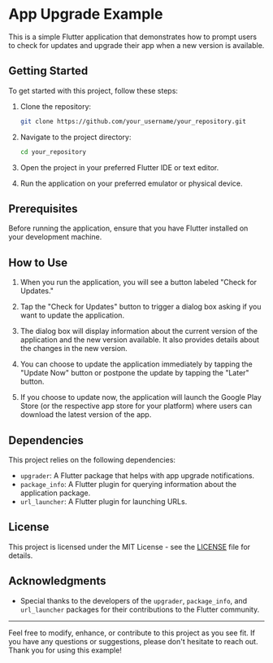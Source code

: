 # App Upgrade Example

This is a simple Flutter application that demonstrates how to prompt users to check for updates and upgrade their app when a new version is available.

## Getting Started

To get started with this project, follow these steps:

1. Clone the repository:

   ```bash
   git clone https://github.com/your_username/your_repository.git
   ```

2. Navigate to the project directory:

   ```bash
   cd your_repository
   ```

3. Open the project in your preferred Flutter IDE or text editor.

4. Run the application on your preferred emulator or physical device.

## Prerequisites

Before running the application, ensure that you have Flutter installed on your development machine.

## How to Use

1. When you run the application, you will see a button labeled "Check for Updates."

2. Tap the "Check for Updates" button to trigger a dialog box asking if you want to update the application.

3. The dialog box will display information about the current version of the application and the new version available. It also provides details about the changes in the new version.

4. You can choose to update the application immediately by tapping the "Update Now" button or postpone the update by tapping the "Later" button.

5. If you choose to update now, the application will launch the Google Play Store (or the respective app store for your platform) where users can download the latest version of the app.

## Dependencies

This project relies on the following dependencies:

- `upgrader`: A Flutter package that helps with app upgrade notifications.
- `package_info`: A Flutter plugin for querying information about the application package.
- `url_launcher`: A Flutter plugin for launching URLs.

## License

This project is licensed under the MIT License - see the [LICENSE](LICENSE) file for details.

## Acknowledgments

- Special thanks to the developers of the `upgrader`, `package_info`, and `url_launcher` packages for their contributions to the Flutter community.

---

Feel free to modify, enhance, or contribute to this project as you see fit. If you have any questions or suggestions, please don't hesitate to reach out. Thank you for using this example!